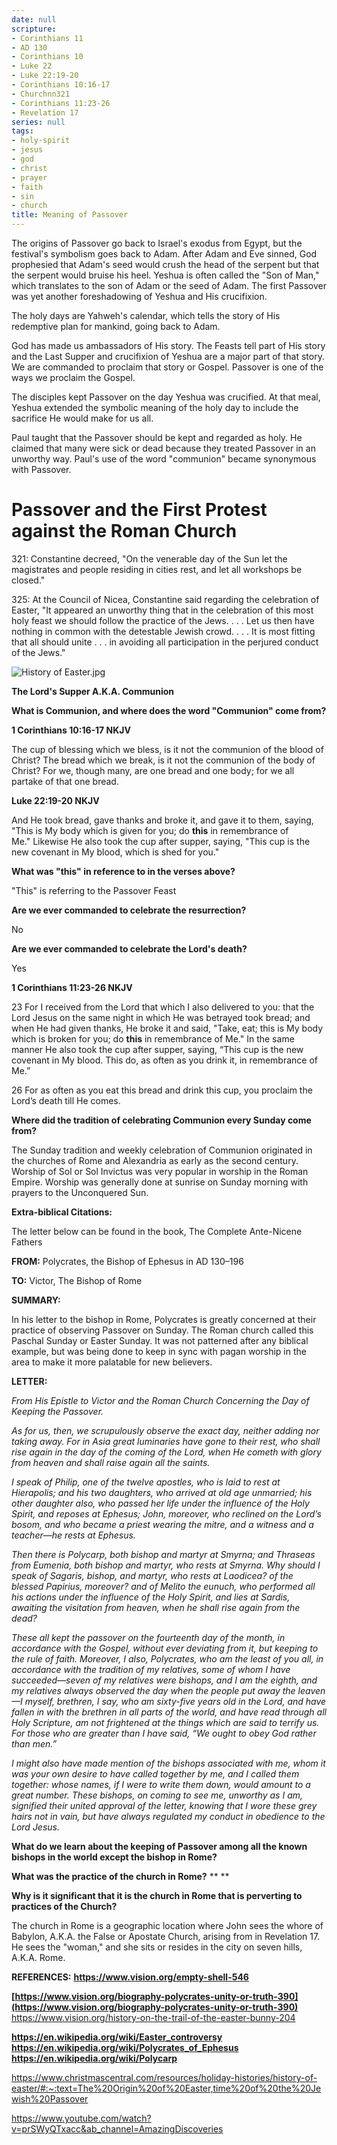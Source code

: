 ```yaml
---
date: null
scripture:
- Corinthians 11
- AD 130
- Corinthians 10
- Luke 22
- Luke 22:19-20
- Corinthians 10:16-17
- Churchnn321
- Corinthians 11:23-26
- Revelation 17
series: null
tags:
- holy-spirit
- jesus
- god
- christ
- prayer
- faith
- sin
- church
title: Meaning of Passover
---
```




The origins of Passover go back to Israel's exodus from Egypt, but the festival's symbolism goes back to Adam. After Adam and Eve sinned, God prophesied that Adam's seed would crush the head of the serpent but that the serpent would bruise his heel. Yeshua is often called the "Son of Man," which translates to the son of Adam or the seed of Adam. The first Passover was yet another foreshadowing of Yeshua and His crucifixion.

The holy days are Yahweh's calendar, which tells the story of His redemptive plan for mankind, going back to Adam.

God has made us ambassadors of His story. The Feasts tell part of His story and the Last Supper and crucifixion of Yeshua are a major part of that story. We are commanded to proclaim that story or Gospel. Passover is one of the ways we proclaim the Gospel.

The disciples kept Passover on the day Yeshua was crucified. At that meal, Yeshua extended the symbolic meaning of the holy day to include the sacrifice He would make for us all. 

Paul taught that the Passover should be kept and regarded as holy. He claimed that many were sick or dead because they treated Passover in an unworthy way. Paul's use of the word "communion" became synonymous with Passover.

# Passover and the First Protest against the Roman Church

321: Constantine decreed, "On the venerable day of the Sun let the magistrates and people residing in cities rest, and let all workshops be closed."

325: At the Council of Nicea, Constantine said regarding the celebration of Easter, "It appeared an unworthy thing that in the celebration of this most holy feast we should follow the practice of the Jews. . . . Let us then have nothing in common with the detestable Jewish crowd. . . . It is most fitting that all should unite . . . in avoiding all participation in the perjured conduct of the Jews."

![History of Easter.jpg](History%20of%20Easter.jpg)


**The Lord's Supper A.K.A. Communion**

**What is Communion, and where does the word "Communion" come from?**

**1 Corinthians 10:16-17 NKJV**

The cup of blessing which we bless, is it not the communion of the blood of Christ? The bread which we break, is it not the communion of the body of Christ? For we, though many, are one bread and one body; for we all partake of that one bread.

**Luke 22:19-20 NKJV**

And He took bread, gave thanks and broke it, and gave it to them, saying, "This is My body which is given for you; do **this** in remembrance of Me." Likewise He also took the cup after supper, saying, "This cup is the new covenant in My blood, which is shed for you."

**What was "this" in reference to in the verses above?**

"This" is referring to the Passover Feast

**Are we ever commanded to celebrate the resurrection?**

No

**Are we ever commanded to celebrate the Lord's death?**

Yes

**1 Corinthians 11:23-26 NKJV**

23 For I received from the Lord that which I also delivered to you: that the Lord Jesus on the same night in which He was betrayed took bread; and when He had given thanks, He broke it and said, "Take, eat; this is My body which is broken for you; do **this** in remembrance of Me." In the same manner He also took the cup after supper, saying, “This cup is the new covenant in My blood. This do, as often as you drink it, in remembrance of Me.”

26 For as often as you eat this bread and drink this cup, you proclaim the Lord’s death till He comes.

**Where did the tradition of celebrating Communion every Sunday come from?**

The Sunday tradition and weekly celebration of Communion originated in the churches of Rome and Alexandria as early as the second century. Worship of Sol or Sol Invictus was very popular in worship in the Roman Empire. Worship was generally done at sunrise on Sunday morning with prayers to the Unconquered Sun.

**Extra-biblical Citations:**

The letter below can be found in the book, The Complete Ante-Nicene Fathers

**FROM:**
Polycrates, the Bishop of Ephesus in AD 130–196

**TO:**
Victor, The Bishop of Rome

**SUMMARY:**

In his letter to the bishop in Rome, Polycrates is greatly concerned at their practice of observing Passover on Sunday. The Roman church called this Paschal Sunday or Easter Sunday. It was not patterned after any biblical example, but was being done to keep in sync with pagan worship in the area to make it more palatable for new believers.

**LETTER:**

*From His Epistle to Victor and the Roman Church Concerning the Day of Keeping the Passover.*

*As for us, then, we scrupulously observe the exact day, neither adding nor taking away. For in Asia great luminaries have gone to their rest, who shall rise again in the day of the coming of the Lord, when He cometh with glory from heaven and shall raise again all the saints.*

*I speak of Philip, one of the twelve apostles, who is laid to rest at Hierapolis; and his two daughters, who arrived at old age unmarried; his other daughter also, who passed her life under the influence of the Holy Spirit, and reposes at Ephesus; John, moreover, who reclined on the Lord’s bosom, and who became a priest wearing the mitre, and a witness and a teacher—he rests at Ephesus.*

*Then there is Polycarp, both bishop and martyr at Smyrna; and Thraseas from Eumenia, both bishop and martyr, who rests at Smyrna. Why should I speak of Sagaris, bishop, and martyr, who rests at Laodicea? of the blessed Papirius, moreover? and of Melito the eunuch, who performed all his actions under the influence of the Holy Spirit, and lies at Sardis, awaiting the visitation from heaven, when he shall rise again from the dead?*

*These all kept the passover on the fourteenth day of the month, in accordance with the Gospel, without ever deviating from it, but keeping to the rule of faith. Moreover, I also, Polycrates, who am the least of you all, in accordance with the tradition of my relatives, some of whom I have succeeded—seven of my relatives were bishops, and I am the eighth, and my relatives always observed the day when the people put away the leaven—I myself, brethren, I say, who am sixty-five years old in the Lord, and have fallen in with the brethren in all parts of the world, and have read through all Holy Scripture, am not frightened at the things which are said to terrify us. For those who are greater than I have said, “We ought to obey God rather than men.”*

*I might also have made mention of the bishops associated with me, whom it was your own desire to have called together by me, and I called them together: whose names, if I were to write them down, would amount to a great number. These bishops, on coming to see me, unworthy as I am, signified their united approval of the letter, knowing that I wore these grey hairs not in vain, but have always regulated my conduct in obedience to the Lord Jesus.*

**What do we learn about the keeping of Passover among all the known bishops in the world except the bishop in Rome?**

**What was the practice of the church in Rome?**
**
**

**Why is it significant that it is the church in Rome that is perverting to practices of the Church?**

The church in Rome is a geographic location where John sees the whore of Babylon, A.K.A. the False or Apostate Church, arising from in Revelation 17. He sees the "woman," and she sits or resides in the city on seven hills, A.K.A. Rome.

**REFERENCES:**
**https://www.vision.org/empty-shell-546**

**[https://www.vision.org/biography-polycrates-unity-or-truth-390﻿﻿](https://www.vision.org/biography-polycrates-unity-or-truth-390)**
https://www.vision.org/history-on-the-trail-of-the-easter-bunny-204﻿


**https://en.wikipedia.org/wiki/Easter_controversy﻿**
**https://en.wikipedia.org/wiki/Polycrates_of_Ephesus﻿**
**https://en.wikipedia.org/wiki/Polycarp﻿**

https://www.christmascentral.com/resources/holiday-histories/history-of-easter/#:~:text=The%20Origin%20of%20Easter,time%20of%20the%20Jewish%20Passover

https://www.youtube.com/watch?v=prSWyQTxacc&ab_channel=AmazingDiscoveries